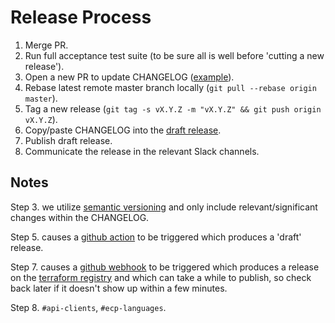 # Release Process

1. Merge PR.
2. Run full acceptance test suite (to be sure all is well before 'cutting a new release').
3. Open a new PR to update CHANGELOG ([example](https://github.com/fastly/terraform-provider-fastly/pull/348)).
4. Rebase latest remote master branch locally (`git pull --rebase origin master`).
5. Tag a new release (`git tag -s vX.Y.Z -m "vX.Y.Z" && git push origin vX.Y.Z`).
6. Copy/paste CHANGELOG into the [draft release](https://github.com/fastly/terraform-provider-fastly/releases).
7. Publish draft release.
8. Communicate the release in the relevant Slack channels.

## Notes

Step 3. we utilize [semantic versioning](https://semver.org/) and only include relevant/significant changes within the CHANGELOG.

Step 5. causes a [github action](https://github.com/fastly/terraform-provider-fastly/blob/master/.github/workflows/release.yml) to be triggered which produces a 'draft' release.

Step 7. causes a [github webhook](https://github.com/fastly/terraform-provider-fastly/settings/hooks) to be triggered which produces a release on the [terraform registry](https://registry.terraform.io/providers/fastly/fastly/latest) and which can take a while to publish, so check back later if it doesn't show up within a few minutes.

Step 8. `#api-clients`, `#ecp-languages`.
